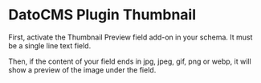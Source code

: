 # DatoCMS Plugin Thumbnail

First, activate the Thumbnail Preview field add-on in your schema. It must be a single line text field.

Then, if the content of your field ends in jpg, jpeg, gif, png or webp, it will show a preview of the image under the field.
